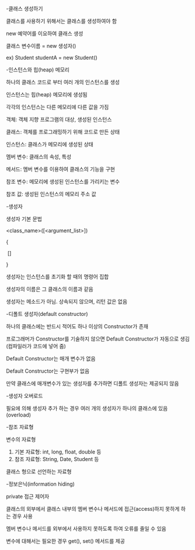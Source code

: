 -클래스 생성하기

클래스를 사용하기 위해서는 클래스를 생성하여야 함

new 예약어를 이요하여 클래스 생성



클래스 변수이름 = new 생성자()

ex) Student studentA = new Student()



-인스턴스와 힙(heap) 메모리

하나의 클래스 코드로 부터 여러 개의 인스턴스를 생성

인스턴스는 힙(heap) 메모리에 생성됨

각각의 인스턴스는 다른 메모리에 다른 값을 가짐



객체: 객체 지향 프로그램의 대상, 생성된 인스턴스

클래스: 객체를 프로그래밍하기 위해 코드로 만든 상태

인스턴스: 클래스가 메모리에 생성된 상태

멤버 변수: 클래스의 속성, 특성

메서드: 멤버 변수를 이용하여 클래스의 기능을 구현

참조 변수: 메모리에 생성된 인스턴스를 가리키는 변수

참조 값: 생성된 인스턴스의 메모리 주소 값



-생성자

생성자 기본 문법

<modifiers><class_name>([<argument_list>])

{

​	[<statements>]

}

생성자는 인스턴스를 초기화 할 때의 명령어 집합

생성자의 이름은 그 클래스의 이름과 같음

생성자는 메소드가 아님. 상속되지 않으며, 리턴 값은 없음



-디폴트 생성자(default constructor)

하나의 클래스에는 반드시 적어도 하나 이상의 Constructor가 존재



프로그래머가 Constructor를 기술하지 않으면 Default Constructor가 자동으로 생김(컴파일러가 코드에 넣어 줌)

Default Constructor는 매개 변수가 없음

Default Constructor는 구현부가 없음



만약 클래스에 매개변수가 있는 생성자를 추가하면 디폴트 생성자는 제공되지 않음



-생성자 오버로드

필요에 의해 생성자 추가 하는 경우 여러 개의 생성자가 하나의 클래스에 있음(overload)



-참조 자료형

변수의 자료형

1. 기본 자료형: int, long, float, double 등
2. 참조 자료형: String, Date, Student 등

클래스 형으로 선언하는 자료형



-정보은닉(information hiding)

private 접근 제어자

클래스의 외부에서 클래스 내부의 멤버 변수나 메서드에 접근(access)하지 못하게 하는 경우 사용

멤버 변수나 메서드를 외부에서 사용하지 못하도록 하여 오류를 줄일 수 있음

변수에 대해서는 필요한 경우 get(), set() 메서드를 제공